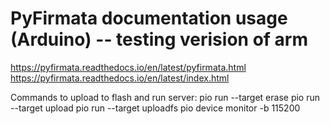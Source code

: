 # PyFirmata documentation usage (Arduino) -- testing verision of arm

https://pyfirmata.readthedocs.io/en/latest/pyfirmata.html
https://pyfirmata.readthedocs.io/en/latest/index.html

Commands to upload to flash and run server:
pio run --target erase
pio run --target upload
pio run --target uploadfs
pio device monitor -b 115200
